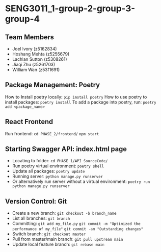 # SENG3011_1-group-2-group-3-group-4

## Team Members
- Joel Ivory (z5162834) 
- Hoshang Mehta (z5255679) 
- Lachlan Sutton (z5308261) 
- Jiaqi Zhu (z5261703) 
- William Wan (z5311691) 


## Package Management: Poetry 
How to Install poetry locally: 
`pip install poetry`
How to use poetry to install packages:
`poetry install` 
To add a package into poetry, run: 
`poetry add <package_name>` 


## React Frontend
Run frontend: 
`cd PHASE_2/frontend/` 
`npm start` 


## Starting Swagger API: index.html page
- Locating to folder:
`cd PHASE_1/API_SourceCode/`
- Run poetry virtual environment:
`poetry shell`
- Update all packages:
`poetry update`
- Running server:
`python manage.py runserver`
- Or alternatively run server without a virtual environment:
`poetry run python manage.py runserver`


## Version Control: Git 
- Create a new branch: 
`git checkout -b branch_name` 
- List all branches: 
`git branch` 
- Committing: 
`git add my_file.py` 
`git commit -m "Optimized the performance of my_file"` 
`git commit -am "Outstanding changes"` 
- Switch branch: 
`git checkout master` 
- Pull from master/main branch: 
`git pull upstream main` 
- Update local feature branch: 
`git rebase main` 




